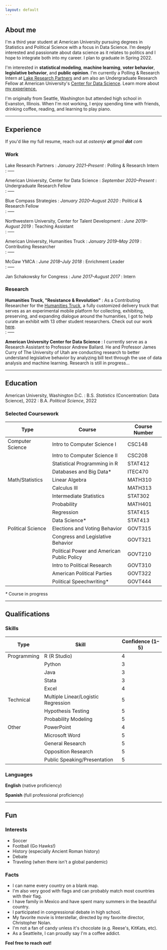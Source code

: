 ```yaml
---
layout: default
---
```

## About me
I'm a third year student at American University pursuing degrees in Statistics and Political Science with a focus in Data Science. I’m deeply interested and passionate about data science as it relates to politics and I hope to integrate both into my career. I plan to graduate in Spring 2022.

I'm interested in **statistical modeling**, **machine learning**, **voter behavior**, **legislative behavior**, and **public opinion**. I'm currently a Polling & Research Intern at [Lake Research Partners](https://www.lakeresearch.com) and am also an Undergraduate Research Fellow at American University's [Center for Data Science](https://www.american.edu/spa/data-science/index.cfm). Learn more about [my experience.](./#experience)

I'm originally from Seattle, Washington but attended high school in Evanston, Illinois. When I'm not working, I enjoy spending time with friends, drinking coffee, reading, and learning to play piano.

---

## Experience
If you'd like my full resume, reach out at *osteenjv **at** gmail **dot** com*

### Work
Lake Research Partners
: _January 2021–Present_
: Polling & Research Intern    
: –––

American University, Center for Data Science 
: _September 2020–Present_
: Undergraduate Research Fellow    
: –––

Blue Compass Strategies 
: _January 2020–August 2020_
: Political & Research Fellow    
: –––

Northwestern University, Center for Talent Development
: _June 2019–August 2019_
: Teaching Assistant    
: –––

American University, Humanities Truck
: _January 2019–May 2019_
: Contributing Researcher    
: –––

McGaw YMCA
: _June 2018–July 2018_
: Enrichment Leader    
: –––

Jan Schakowsky for Congress
: _June 2017–August 2017_
: Intern

### Research

**Humanities Truck, "Resistance & Revolution"**
: As a Contributing Researcher for the [Humanities Truck](http://humanitiestruck.com), a fully customized delivery truck that serves as an experimental mobile platform for collecting, exhibiting, preserving, and expanding dialogue around the humanities, I got to help curate an exhibit with 13 other student researchers. Check out our work [here](http://humanitiestruck.com/resistance-revolution/).   
: –––

**American University Center for Data Science**
: I currently serve as a Research Assistant to Professor Andrew Ballard. He and Professor James Curry of The University of Utah are conducting research to better understand legislative behavior by analyzing bill text through the use of data analysis and machine learning. Research is still in progress... 

***


## Education

American University, Washington D.C. 
: B.S. _Statistics_ (Concentration: Data Science), 2022
: B.A. _Political Science_, 2022

### Selected Coursework

| Type             | Course                                                | Course Number        |
|------------------|-------------------------------------------------------|----------------------|
| Computer Science | Intro to Computer Science I                           | CSC148               |
|                  | Intro to Computer Science II						   | CSC208               |
|                  | Statistical Programming in R                          | STAT412              |
|                  | Databases and Big Data*                               | ITEC470              |
| Math/Statistics  | Linear Algebra                                        | MATH310              |
|                  | Calculus III						                   | MATH313              |
|                  | Intermediate Statistics							   | STAT302              |
|                  | Probability                                           | MATH401              |
|                  | Regression                                            | STAT415              |
|                  | Data Science*                                         | STAT413              |
| Political Science| Elections and Voting Behavior                         | GOVT315              |
|                  | Congress and Legislative Behavior                     | GOVT321              |
|                  | Political Power and American Public Policy            | GOVT210              |
|                  | Intro to Political Research                           | GOVT310              |
|                  | American Political Parties                            | GOVT322              |
|                  | Political Speechwriting*                              | GOVT444              |

_*_ Course in progress

***

## Qualifications

### Skills

| Type             | Skill                                       | Confidence (1–5)  |
|------------------|---------------------------------------------|-------------------|
| Programming      | R (R Studio)                                | 4                 |
|                  | Python               		                 | 3                 |
|                  | Java                    		             | 3                 |
|                  | Stata                                       | 3                 |
|                  | Excel                                       | 4                 |
| Technical        | Multiple Linear/Logistic Regression         | 5                 |
|                  | Hypothesis Testing                          | 5                 |
|                  | Probability Modeling                        | 5                 |
| Other            | PowerPoint                                  | 4                 |
|                  | Microsoft Word				                 | 5                 |
|                  | General Research                            | 5                 |
|                  | Opposition Research                         | 5                 |
|                  | Public Speaking/Presentation                | 5                 |

### Languages

**English** (native proficiency)

**Spanish** (full professional proficiency)

***

## Fun 
### Interests

* Soccer
* Football (Go Hawks!)
* History (especially Ancient Roman history)
* Debate
* Traveling (when there isn't a global pandemic)

### Facts

* I can name every country on a blank map.
* I'm also very good with flags and can probably match most countries with their flag.
* I have family in Mexico and have spent many summers in the beautiful country.  
* I participated in congressional debate in high school. 
* My favorite movie is Interstellar, directed by my favorite director, Christopher Nolan. 
* I'm not a fan of candy unless it's chocolate (e.g. Reese's, KitKats, etc).
* As a Seattleite, I can proudly say I'm a coffee addict. 



**Feel free to reach out!**
